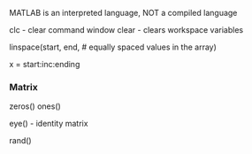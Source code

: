 MATLAB is an interpreted language, NOT a compiled language

clc - clear command window
clear - clears workspace variables

linspace(start, end, # equally spaced values in the array)

x = start:inc:ending

### Matrix
zeros()
ones()

eye() - identity matrix

rand()